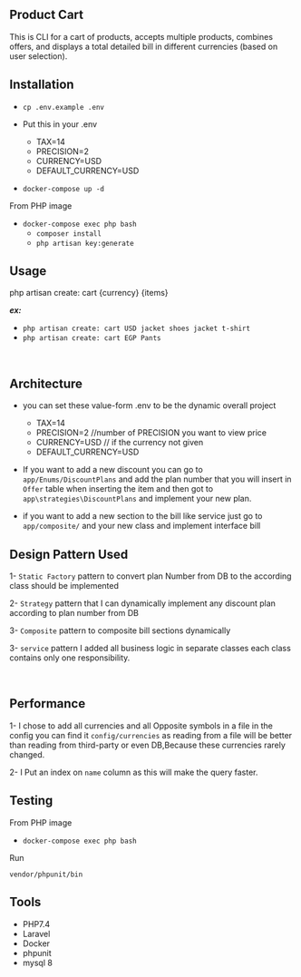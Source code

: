 ## Product Cart
This is CLI for a cart of products, accepts multiple products, combines offers, and displays a total detailed bill in different currencies (based on user selection).

## Installation
* `cp .env.example .env`

* Put this in your .env

    * TAX=14
    * PRECISION=2
    * CURRENCY=USD
    * DEFAULT_CURRENCY=USD

* `docker-compose up -d`

From PHP image
* `docker-compose exec php bash`
    * `composer install`
    * `php artisan key:generate`



## Usage
php artisan create: cart {currency} {items}

_**ex:**_
* `php artisan create: cart USD jacket shoes jacket t-shirt`
* `php artisan create: cart EGP Pants`





<br />

## Architecture 
* you can  set these value-form .env to be the dynamic overall project
    * TAX=14
    * PRECISION=2 //number of PRECISION you want to view price
    * CURRENCY=USD // if the currency not given
    * DEFAULT_CURRENCY=USD


* If you want  to add a new discount you can go to
  `app/Enums/DiscountPlans` and add the plan number that you will insert in `Offer`
  table when inserting the item and then got to  `app\strategies\DiscountPlans` and implement your new plan.


* if you want to add a new section to the bill like service just go to `app/composite/`
  and your new class and implement interface bill





## Design Pattern Used
1- `Static Factory` pattern to convert plan  Number from DB to the  according class should be implemented

2- `Strategy` pattern that I can dynamically implement any discount plan according to plan number from DB

3- `Composite` pattern to composite bill sections dynamically

3- `service` pattern I added all business logic in separate classes each class contains only one responsibility.



<br>

## Performance

1- I chose to add all currencies and all Opposite symbols in a file in the config you can find it
`config/currencies` as reading from a file will be better than reading from third-party or even DB,Because these currencies rarely changed.

2- I Put an index on `name` column as this will make the query  faster.


## Testing
From PHP image
* `docker-compose exec php bash`

Run

    vendor/phpunit/bin


## Tools
* PHP7.4
* Laravel
* Docker
* phpunit
* mysql 8






    
